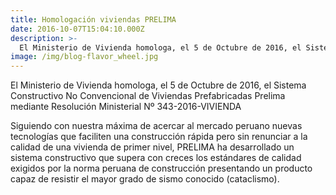 ```yaml
---
title: Homologación viviendas PRELIMA
date: 2016-10-07T15:04:10.000Z
description: >-
  El Ministerio de Vivienda homologa, el 5 de Octubre de 2016, el Sistema Constructivo No Convencional de Viviendas Prefabricadas Prelima mediante Resolución Ministerial Nº 343-2016-VIVIENDA
image: /img/blog-flavor_wheel.jpg
---
```

El Ministerio de Vivienda homologa, el 5 de Octubre de 2016, el Sistema Constructivo No Convencional de Viviendas Prefabricadas Prelima mediante Resolución Ministerial Nº 343-2016-VIVIENDA

Siguiendo con nuestra máxima de acercar al mercado peruano nuevas tecnologías que faciliten una construcción rápida pero sin renunciar a la calidad de una vivienda de primer nivel, PRELIMA ha desarrollado un sistema constructivo que supera con creces los estándares de calidad exigidos por la norma peruana de construcción presentando un producto capaz de resistir el mayor grado de sismo conocido (cataclismo).
